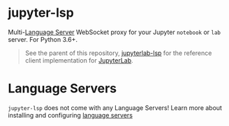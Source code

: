 # jupyter-lsp

Multi-[Language Server][language-server] WebSocket proxy for your Jupyter
`notebook` or `lab` server. For Python 3.6+.

> See the parent of this repository,
> [jupyterlab-lsp](https://github.com/krassowski/jupyterlab-lsp) for the
> reference client implementation for [JupyterLab][].

# Language Servers

`jupyter-lsp` does not come with any Language Servers! Learn more about installing
and configuring [language servers][language servers docs]

[language-server]: https://microsoft.github.io/language-server-protocol/specification
[langserver]: https://langserver.org
[lsp-implementations]: https://microsoft.github.io/language-server-protocol/implementors/servers
[jupyter-lsp]: https://github.com/krassowski/jupyterlab-lsp.git
[jupyterlab]: https://github.com/jupyterlab/jupyterlab
[language servers docs]: https://jupyterlab-lsp.readthedocs.io/en/latest/Language%20Servers.html
